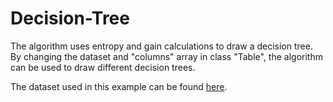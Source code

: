 # Decision-Tree
The algorithm uses entropy and gain calculations to draw a decision tree. By changing the dataset and "columns" array in class "Table", 
the algorithm can be used to draw different decision trees.

The dataset used in this example can be found [here](https://archive.ics.uci.edu/ml/datasets/Breast+Cancer).



